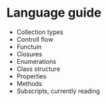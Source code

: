 # Language guide
+ Collection types
+ Controll flow
+ Functuin
+ Closures
+ Enumerations
+ Class structure
+ Properties
+ Methods
+ Subscripts, currently reading
